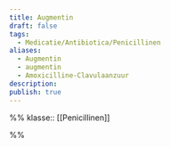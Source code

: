 ```yaml
---
title: Augmentin
draft: false
tags:
  - Medicatie/Antibiotica/Penicillinen
aliases:
  - Augmentin
  - augmentin
  - Amoxicilline-Clavulaanzuur
description: 
publish: true
---
```




%%
klasse:: [[Penicillinen]]

%%